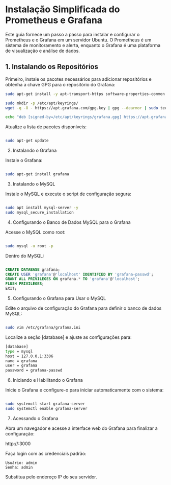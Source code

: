 # Instalação Simplificada do Prometheus e Grafana

Este guia fornece um passo a passo para instalar e configurar o Prometheus e o Grafana em um servidor Ubuntu. O Prometheus é um sistema de monitoramento e alerta, enquanto o Grafana é uma plataforma de visualização e análise de dados.

## 1. Instalando os Repositórios

Primeiro, instale os pacotes necessários para adicionar repositórios e obtenha a chave GPG para o repositório do Grafana:

```bash
sudo apt-get install -y apt-transport-https software-properties-common wget

sudo mkdir -p /etc/apt/keyrings/
wget -q -O - https://apt.grafana.com/gpg.key | gpg --dearmor | sudo tee /etc/apt/keyrings/grafana.gpg > /dev/null

echo "deb [signed-by=/etc/apt/keyrings/grafana.gpg] https://apt.grafana.com stable main" | sudo tee -a /etc/apt/sources.list.d/grafana.list
```

Atualize a lista de pacotes disponíveis:

```bash

sudo apt-get update
```
2. Instalando o Grafana

Instale o Grafana:

```bash

sudo apt-get install grafana
```

3. Instalando o MySQL

Instale o MySQL e execute o script de configuração segura:

```bash

sudo apt install mysql-server -y
sudo mysql_secure_installation
```

4. Configurando o Banco de Dados MySQL para o Grafana

Acesse o MySQL como root:

```bash

sudo mysql -u root -p
```
Dentro do MySQL:

```sql

CREATE DATABASE grafana;
CREATE USER 'grafana'@'localhost' IDENTIFIED BY 'grafana-passwd';
GRANT ALL PRIVILEGES ON grafana.* TO 'grafana'@'localhost';
FLUSH PRIVILEGES;
EXIT;
```
5. Configurando o Grafana para Usar o MySQL

Edite o arquivo de configuração do Grafana para definir o banco de dados MySQL:

```bash

sudo vim /etc/grafana/grafana.ini
```

Localize a seção [database] e ajuste as configurações para:

```bash
[database]
type = mysql
host = 127.0.0.1:3306
name = grafana
user = grafana
password = grafana-passwd
```

6. Iniciando e Habilitando o Grafana

Inicie o Grafana e configure-o para iniciar automaticamente com o sistema:

```bash

sudo systemctl start grafana-server
sudo systemctl enable grafana-server
```

7. Acessando o Grafana

Abra um navegador e acesse a interface web do Grafana para finalizar a configuração:

http://<IP-SERVER>:3000

Faça login com as credenciais padrão:

    Usuário: admin
    Senha: admin

Substitua <IP-SERVER> pelo endereço IP do seu servidor.
